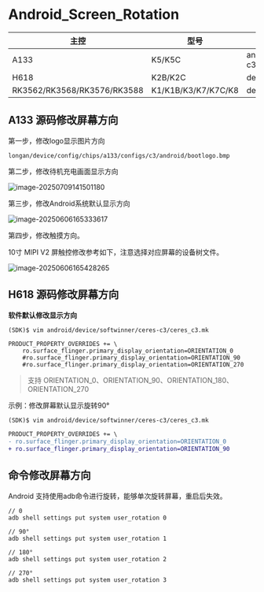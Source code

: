 # Android_Screen_Rotation

| 主控                        | 型号                | 编译配置路径                                   |
| --------------------------- | ------------------- | ---------------------------------------------- |
| A133                        | K5/K5C              | android/device/softwinner/ceres-c3/ceres_c3.mk |
| H618                        | K2B/K2C             | device/softwinner/apollo/apollo_p2.mk          |
| RK3562/RK3568/RK3576/RK3588 | K1/K1B/K3/K7/K7C/K8 | device/rockchip/common/device.mk               |



## A133 源码修改屏幕方向

第一步，修改logo显示图片方向

```
longan/device/config/chips/a133/configs/c3/android/bootlogo.bmp
```

第二步，修改待机充电画面显示方向

![image-20250709141501180](http://tanzhtanzh.oss-cn-shenzhen.aliyuncs.com/img/image-20250709141501180.png)

第三步，修改Android系统默认显示方向

![image-20250606165333617](http://tanzhtanzh.oss-cn-shenzhen.aliyuncs.com/img/image-20250606165333617.png)

第四步，修改触摸方向。

10寸 MIPI V2 屏触控修改参考如下，注意选择对应屏幕的设备树文件。

![image-20250606165428265](http://tanzhtanzh.oss-cn-shenzhen.aliyuncs.com/img/image-20250606165428265.png)



## H618 源码修改屏幕方向

**软件默认修改显示方向**

```
(SDK)$ vim android/device/softwinner/ceres-c3/ceres_c3.mk

PRODUCT_PROPERTY_OVERRIDES += \
    ro.surface_flinger.primary_display_orientation=ORIENTATION_0
    #ro.surface_flinger.primary_display_orientation=ORIENTATION_90
    #ro.surface_flinger.primary_display_orientation=ORIENTATION_270
```

> 支持 ORIENTATION_0、ORIENTATION_90、ORIENTATION_180、ORIENTATION_270

示例：修改屏幕默认显示旋转90°

```diff
(SDK)$ vim android/device/softwinner/ceres-c3/ceres_c3.mk

PRODUCT_PROPERTY_OVERRIDES += \
- ro.surface_flinger.primary_display_orientation=ORIENTATION_0
+ ro.surface_flinger.primary_display_orientation=ORIENTATION_90
```





## 命令修改屏幕方向

Android 支持使用adb命令进行旋转，能够单次旋转屏幕，重启后失效。

```
// 0
adb shell settings put system user_rotation 0

// 90°
adb shell settings put system user_rotation 1

// 180°
adb shell settings put system user_rotation 2

// 270°
adb shell settings put system user_rotation 3
```


